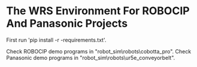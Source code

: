 # The WRS Environment For ROBOCIP And Panasonic Projects

First run 'pip install -r -requirements.txt'.

Check ROBOCIP demo programs in "robot_sim\robots\cobotta_pro".
Check Panasonic demo programs in "robot_sim\robots\ur5e_conveyorbelt".
